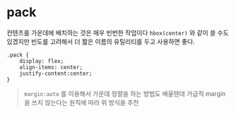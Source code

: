 pack
===
컨텐츠를 가운데에 배치하는 것은 매우 빈번한 작업이다 `hbox(center)` 와 같이 쓸 수도 있겠지만 빈도를 고려해서 더 짧은 이름의 유틸리티를 두고 사용하면 좋다.
```
.pack {
    display: flex;
    align-items: center;
    justify-content:center;
}
```
> `margin:auto` 를 이용해서 가운데 정렬을 하는 방법도 배울텐데 가급적 margin 을 쓰지 않는다는 원칙에 따라 위 방식을 추천